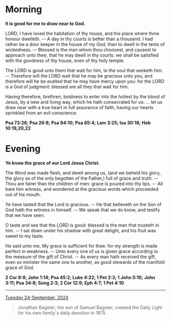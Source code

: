 # Morning

**It is good for me to draw near to God.**
 
LORD,  I have loved the habitation of thy house, and the place where thine  honour dwelleth. -- A day in thy courts is better than a thousand. I had  rather be a door keeper in the house of my God, than to dwell in the  tents of wickedness. -- Blessed is the man whom thou choosest, and  causest to approach unto thee, that he may dwell in thy courts: we shall  be satisfied with the goodness of thy house, even of thy holy temple.
 
The  LORD is good unto them that wait for him, to the soul that seeketh him. -- Therefore will the LORD wait that he may be gracious unto you, and  therefore will he be exalted that he may have mercy upon you: for the  LORD is a God of judgment: blessed are all they that wait for him.
 
Having  therefore, brethren, boldness to enter into the holiest by the blood of  Jesus, by a new and living way, which he hath consecrated for us: ...  let us draw near with a true heart in full assurance of faith, having  our hearts sprinkled from an evil conscience.  

**Psa 73:28; Psa 26:8; Psa 84:10; Psa 65:4; Lam 3:25; Isa 30:18; Heb 10:19,20,22**

# Evening

**Ye know the grace of our Lord Jesus Christ.**
 
The  Word was made flesh, and dwelt among us, (and we beheld his glory, the  glory as of the only begotten of the Father,) full of grace and truth. --  Thou are fairer than the children of men: grace is poured into thy  lips. -- All bare him witness, and wondered at the gracious words which  proceeded out of his mouth.
 
Ye have tasted that the Lord is  gracious. -- He that believeth on the Son of God hath the witness in  himself. -- We speak that we do know, and testify that we have seen.
 
O  taste and see that the LORD is good: blessed is the man that trusteth  in him. -- I sat down under his shadow with great delight, and his fruit  was sweet to my taste.
 
He said unto me, My grace is sufficient  for thee: for my strength is made perfect in weakness. -- Unto every one  of us is given grace according to the measure of the gift of Christ. --  As every man hath received the gift, even so minister the same one to  another, as good stewards of the manifold grace of God.  

**2 Cor 8:9; John 1:14; Psa 45:2; Luke 4:22; 1 Pet 2:3; 1 John 5:10; John 3:11; Psa 34:8; Song 2:3; 2 Cor 12:9; Eph 4:7; 1 Pet 4:10**

---

[Tuesday 24-September, 2024](https://t.me/s/daily_light)

> Jonathan Bagster, the son of Samuel Bagster, created the Daily Light for his own family's daily devotion in 1875

